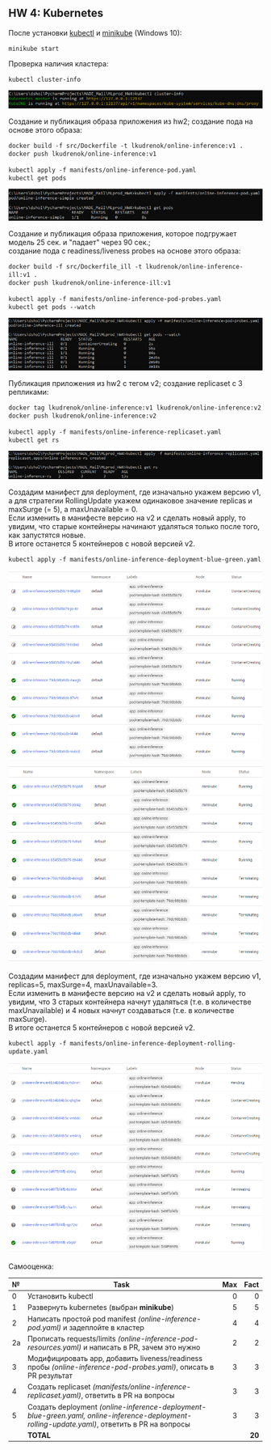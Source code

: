 ## HW 4: Kubernetes
После установки [kubectl](https://kubernetes.io/docs/tasks/tools/) и [minikube](https://minikube.sigs.k8s.io/docs/start/) (Windows 10):
~~~
minikube start
~~~
Проверка наличия кластера:
~~~
kubectl cluster-info
~~~
![cluster info](screenshots/cluster-info.png)

Создание и публикация образа приложения из hw2; создание пода на основе этого образа:
~~~
docker build -f src/Dockerfile -t lkudrenok/online-inference:v1 .
docker push lkudrenok/online-inference:v1

kubectl apply -f manifests/online-inference-pod.yaml
kubectl get pods
~~~
![pod simple](screenshots/pod-simple.png)

Создание и публикация образа приложения, которое подгружает модель 25 сек. и "падает" через 90 сек.;<br>
создание пода с readiness/liveness probes на основе этого образа:
~~~
docker build -f src/Dockerfile_ill -t lkudrenok/online-inference-ill:v1 .
docker push lkudrenok/online-inference-ill:v1

kubectl apply -f manifests/online-inference-pod-probes.yaml
kubectl get pods --watch
~~~
![pod with probes](screenshots/pod-with-probes.png)

Публикация приложения из hw2 с тегом v2; создание replicaset с 3 репликами:
~~~
docker tag lkudrenok/online-inference:v1 lkudrenok/online-inference:v2
docker push lkudrenok/online-inference:v2

kubectl apply -f manifests/online-inference-replicaset.yaml
kubectl get rs
~~~
![replicaset](screenshots/replicaset.png)

Создадим манифест для deployment, где изначально укажем версию v1, а для стратегии RollingUpdate укажем одинаковое значение replicas и maxSurge (= 5), а maxUnavailable = 0.<br>
Если изменить в манифесте версию на v2 и сделать новый apply, то увидим, что старые контейнеры начинают удаляться только после того, как запустятся новые.<br>
В итоге останется 5 контейнеров с новой версией v2.
~~~
kubectl apply -f manifests/online-inference-deployment-blue-green.yaml
~~~
![deployment-blue-green-1](screenshots/depl-blue-green-1.png)
![deployment-blue-green-2](screenshots/depl-blue-green-2.png)

Создадим манифест для deployment, где изначально укажем версию v1, replicas=5, maxSurge=4, maxUnavailable=3.<br>
Если изменить в манифесте версию на v2 и сделать новый apply, то увидим, что 3 старых контейнера начнут удаляться (т.е. в количестве maxUnavailable) и 4 новых начнут создаваться (т.е. в количестве maxSurge).<br>
В итоге останется 5 контейнеров с новой версией v2.
~~~
kubectl apply -f manifests/online-inference-deployment-rolling-update.yaml
~~~
![deployment-rolling](screenshots/depl-rolling.png)

Самооценка:

| №   | Task | Max | Fact |
|:--- | ------ | ---:| ----:|
|   0 | Установить kubectl | 0 | 0 |
|   1 | Развернуть kubernetes (выбран **minikube**) | 5 | 5 |
|   2 | Написать простой pod manifest *(online-inference-pod.yaml)* и задеплойте в кластер | 4 | 4 |
|  2a | Прописать requests/limits *(online-inference-pod-resources.yaml)* и написать в PR, зачем это нужно | 2 | 2 |
|   3 | Модифицировать app, добавить liveness/readiness пробы *(online-inference-pod-probes.yaml)*, описать в PR результат | 3 | 3 |
|   4 | Создать replicaset *(manifests/online-inference-replicaset.yaml)*, ответить в PR на вопросы | 3 | 3 |
|   5 | Создать deployment *(online-inference-deployment-blue-green.yaml, online-inference-deployment-rolling-update.yaml)*, ответить в PR на вопросы | 3 | 3 |
|     | **TOTAL** | | **20** |
